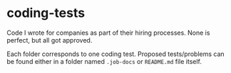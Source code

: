 # coding-tests
Code I wrote for companies as part of their hiring processes. None is perfect, but all got approved.

Each folder corresponds to one coding test. Proposed tests/problems can be found either in a folder named ``.job-docs`` or ``README.md`` file itself.
